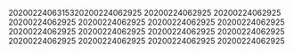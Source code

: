 2020022406315320200224062925
20200224062925
20200224062925
20200224062925
20200224062925
20200224062925
20200224062925
20200224062925
20200224062925
20200224062925
20200224062925
20200224062925
20200224062925
20200224062925
20200224062925
